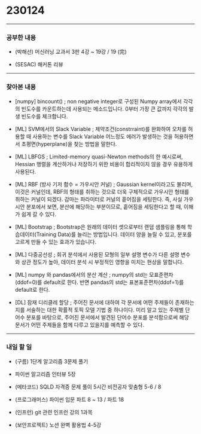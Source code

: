 # 230124

---

### 공부한 내용

- (박해선) 머신러닝 교과서 3판 4강 ~ 19강 / 19 (完)

- (SESAC) 해커톤 리뷰

---

### 찾아본 내용

- [numpy] bincount()
  ; non negative integer로 구성된 Numpy array에서 각각의 빈도수를 카운트하는데 사용되는 메소드입니다. 0부터 가장 큰 값까지 각각의 발생 빈도수를 체크합니다.

- [ML] SVM에서의 Slack Variable
  ; 제약조건(constrraint)를 완화하여 오차를 허용할 때 사용하는 변수를 Slack Variable
  어느정도 에러가 발생하는 것을 허용하면서 초평면(hyperplane)을 찾는 방법을 말한다.

- [ML] LBFGS
  ; Limited-memory quasi-Newton methods의 한 예시로써, Hessian 행렬을 계산하거나 저장하기 위한 비용이 합리적이지 않을 경우 유용하게 사용된다.

- [ML] RBF (방사 기저 함수 = 가우시안 커널)
  ; Gaussian kernel이라고도 불리며, 이것은 커널인데, RBF의 형태를 취하는 것으로 더욱 구체적으로 가우시안 형태를 취하는 커널이 되겠다.
  감마는 파라미터로 커널의 흩어짐을 세팅한다. 즉, 사실 가우시안 분포에서 보면, 분산에 해당하는 부분이므로, 흩어짐을 세팅한다고 할 때, 이해가 쉽게 갈 수 있다.

- [ML] Bootstrap
  ; Bootstrap은 원래의 데이터 셋으로부터 랜덤 샘플링을 통해 학습데이터(Training Data)를 늘리는 방법입니다. 데이터 양을 늘릴 수 있고, 분포를 고르게 만들 수 있는 효과가 있습니다.

- [ML] 다중공선성
  ; 회귀 분석에서 사용된 모형의 일부 설명 변수가 다른 설명 변수와 상관 정도가 높아, 데이터 분석 시 부정적인 영향을 미치는 현상을 말합니다.

- [ML] numpy 와 pandas에서의 분산 계산
  ; numpy의 std는 모표준편차(ddof=0)를 default로 한다.
  반면 pandas의 std는 표본표준편차(ddof=1)를 default로 한다.

- [DL] 잠재 디리클레 할당
  ; 주어진 문서에 대하여 각 문서에 어떤 주제들이 존재하는지를 서술하는 대한 확률적 토픽 모델 기법 중 하나이다.
  미리 알고 있는 주제별 단어수 분포를 바탕으로, 주어진 문서에서 발견된 단어수 분포를 분석함으로써 해당 문서가 어떤 주제들을 함께 다루고 있을지를 예측할 수 있다.

---

### 내일 할 일

- (구름) 1단계 알고리즘 3문제 풀기

- 파이썬 알고리즘 인터뷰 5장

- (메타코드) SQLD 자격증 문제 풀이 5시간 비전공자 맞춤형 5-6 / 8

- (프로그래머스) 파이썬 입문 파트 8 ~ 13 / 파트 18

- (인프런) git 관련 인프런 강의 1과목

- (보안프로젝트) 노션 완벽 활용법 4-5강

